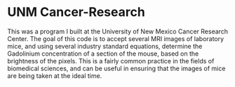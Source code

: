 # UNM Cancer-Research

This was a program I built at the University of New Mexico Cancer Research Center. The goal of this code is to accept several MRI images of laboratory mice, and using several industry standard equations, determine the Gadolinium concentration of a section of the mouse, based on the brightness of the pixels. This is a fairly common practice in the fields of biomedical sciences, and can be useful in ensuring that the images of mice are being taken at the ideal time. 
